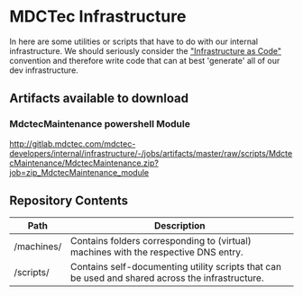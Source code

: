 # MDCTec Infrastructure

In here are some utilities or scripts that have to do with our internal infrastructure.
We should seriously consider the ["Infrastructure as Code"][1] convention and therefore write code that can at best 'generate' all of our dev infrastructure.

[1]: https://en.wikipedia.org/wiki/Infrastructure_as_code
## Artifacts available to download
### MdctecMaintenance powershell Module
http://gitlab.mdctec.com/mdctec-developers/internal/infrastructure/-/jobs/artifacts/master/raw/scripts/MdctecMaintenance/MdctecMaintenance.zip?job=zip_MdctecMaintenance_module

## Repository Contents
<!---
Symbole zum copy&pasten
│
├─
└─
--->

| Path | Description |
|--- |--- |
| /machines/ | Contains folders corresponding to (virtual) machines with the respective DNS entry.  
| /scripts/ | Contains self-documenting utility scripts that can be used and shared across the infrastructure.  

